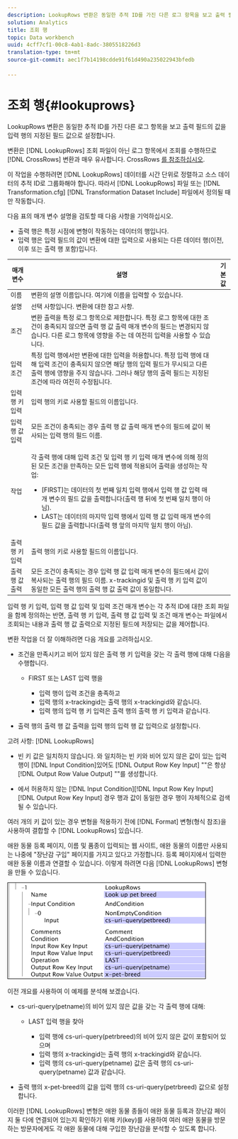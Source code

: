 ```yaml
---
description: LookupRows 변환은 동일한 추적 ID를 가진 다른 로그 항목을 보고 출력 필드의 값을 입력 행의 지정된 필드 값으로 설정합니다.
solution: Analytics
title: 조회 행
topic: Data workbench
uuid: 4cff7cf1-00c8-4ab1-8adc-3805518226d3
translation-type: tm+mt
source-git-commit: aec1f7b14198cdde91f61d490a235022943bfedb

---
```



# 조회 행{#lookuprows}

LookupRows 변환은 동일한 추적 ID를 가진 다른 로그 항목을 보고 출력 필드의 값을 입력 행의 지정된 필드 값으로 설정합니다.

변환은 [!DNL LookupRows] 조회 파일이 아닌 로그 항목에서 조회를 수행하므로 [!DNL CrossRows] 변환과 매우 유사합니다. CrossRows [를 참조하십시오](../../../../../home/c-dataset-const-proc/c-data-trans/c-transf-types/c-standard-transf/c-crossrows.md#concept-fcace08804f54db397ed631cc13ff4f2).

이 작업을 수행하려면 [!DNL LookupRows] 데이터를 시간 단위로 정렬하고 소스 데이터의 추적 ID로 그룹화해야 합니다. 따라서 [!DNL LookupRows] 파일 또는 [!DNL Transformation.cfg] [!DNL Transformation Dataset Include] 파일에서 정의될 때만 작동합니다.

다음 표의 매개 변수 설명을 검토할 때 다음 사항을 기억하십시오.

* 출력 행은 특정 시점에 변형이 작동하는 데이터의 행입니다.
* 입력 행은 입력 필드의 값이 변환에 대한 입력으로 사용되는 다른 데이터 행(이전, 이후 또는 출력 행 포함)입니다.

<table id="table_AB68A89ECD5C45F39B8433F994BBD7D8"> 
 <thead> 
  <tr> 
   <th colname="col1" class="entry"> 매개 변수 </th> 
   <th colname="col2" class="entry"> 설명 </th> 
   <th colname="col3" class="entry"> 기본값 </th> 
  </tr> 
 </thead>
 <tbody> 
  <tr> 
   <td colname="col1">  이름  </td> 
   <td colname="col2"> 변환의 설명 이름입니다. 여기에 이름을 입력할 수 있습니다. </td> 
   <td colname="col3"> </td> 
  </tr> 
  <tr> 
   <td colname="col1"> 설명 </td> 
   <td colname="col2"> 선택 사항입니다. 변환에 대한 참고 사항. </td> 
   <td colname="col3"> </td> 
  </tr> 
  <tr> 
   <td colname="col1"> 조건 </td> 
   <td colname="col2"> 변환 출력을 특정 로그 항목으로 제한합니다. 특정 로그 항목에 대한 조건이 충족되지 않으면 출력 행 값 출력 매개 변수의 필드는 변경되지 않습니다. 다른 로그 항목에 영향을 주는 데 여전히 입력을 사용할 수 있습니다. </td> 
   <td colname="col3"> </td> 
  </tr> 
  <tr> 
   <td colname="col1"> 입력 조건 </td> 
   <td colname="col2">특정 입력 행에서만 변환에 대한 입력을 허용합니다. 특정 입력 <span class="wintitle"> 행에</span> 대해 입력 조건이 충족되지 않으면 해당 행의 입력 필드가 무시되고 다른 출력 행에 영향을 주지 않습니다. 그러나 해당 행의 출력 필드는 지정된 조건에 따라 여전히 수정됩니다. </td> 
   <td colname="col3"> </td> 
  </tr> 
  <tr> 
   <td colname="col1"> 입력 행 키 입력 </td> 
   <td colname="col2"> 입력 행의 키로 사용할 필드의 이름입니다. </td> 
   <td colname="col3"> </td> 
  </tr> 
  <tr> 
   <td colname="col1"> 입력 행 값 입력 </td> 
   <td colname="col2"> 모든 조건이 충족되는 경우 출력 행 값 출력 매개 변수의 필드에 값이 복사되는 입력 행의 필드 이름. </td> 
   <td colname="col3"> </td> 
  </tr> 
  <tr> 
   <td colname="col1"> 작업 </td> 
   <td colname="col2"> <p>각 출력 행에 대해 입력 조건 및 입력 행 키 입력 매개 변수에 의해 정의된 모든 조건을 만족하는 모든 입력 행에 <span class="wintitle"></span> 적용되어 출력을 생성하는 작업: 
     <ul id="ul_16FB152CB558497794DDED72A2F05CDD"> 
      <li id="li_22DA9F814E4E42D0B21E90B63A2A7A0E"> [FIRST]는 데이터의 첫 번째 일치 입력 행에서 입력 행 값 입력 매개 변수의 필드 값을 출력합니다(출력 행 뒤에 첫 번째 일치 행이 아님). </li> 
      <li id="li_45E00C3DE0494A1CB5C09B942088F161"> LAST는 데이터의 마지막 입력 행에서 입력 행 값 입력 매개 변수의 필드 값을 출력합니다(출력 행 앞의 마지막 일치 행이 아님). </li> 
     </ul> </p> </td> 
   <td colname="col3"> </td> 
  </tr> 
  <tr> 
   <td colname="col1"> 출력 행 키 입력 </td> 
   <td colname="col2"> 출력 행의 키로 사용할 필드의 이름입니다. </td> 
   <td colname="col3"> </td> 
  </tr> 
  <tr> 
   <td colname="col1"> 출력 행 값 출력 </td> 
   <td colname="col2">모든 조건이 충족되는 경우 입력 행 값 입력 매개 변수의 필드에서 값이 복사되는 출력 행의 필드 이름. x-trackingid 및 출력 행 키 입력 <span class="wintitle"> 값이 동일한 </span>모든 출력 행의 출력 행 <span class="wintitle"> 값 출력 값이</span> 동일합니다. </td> 
   <td colname="col3"> </td> 
  </tr> 
 </tbody> 
</table>

입력 행 키 입력, 입력 행 값 입력 및 입력 조건 매개 변수는 각 추적 ID에 대한 조회 파일을 함께 정의하는 반면, 출력 행 키 입력, 출력 행 값 입력 및 조건 매개 변수는 파일에서 조회되는 내용과 출력 행 값 출력으로 지정된 필드에 저장되는 값을 제어합니다.

변환 작업을 더 잘 이해하려면 다음 개요를 고려하십시오.

* 조건을 만족시키고 비어 있지 않은 출력 행 키 입력을 갖는 각 출력 행에 대해 다음을 수행합니다.

   * FIRST 또는 LAST 입력 행을

      * 입력 행이 입력 조건을 충족하고
      * 입력 행의 x-trackingid는 출력 행의 x-trackingid와 같습니다.
      * 입력 행의 입력 행 키 입력은 출력 행의 출력 행 키 입력과 같습니다.

* 출력 행의 출력 행 값 출력을 입력 행의 입력 행 값 입력으로 설정합니다.

고려 사항: [!DNL LookupRows]

* 빈 키 값은 일치하지 않습니다. 와 일치하는 빈 키와 비어 있지 않은 값이 있는 입력 행이 [!DNL Input Condition]있어도 [!DNL Output Row Key Input] &quot;&quot;은 항상 [!DNL Output Row Value Output] &quot;&quot;를 생성합니다.

* 에서 허용하지 않는 [!DNL Input Condition][!DNL Input Row Key Input] [!DNL Output Row Key Input] 경우 행과 값이 동일한 경우 행이 자체적으로 검색될 수 있습니다.

여러 개의 키 값이 있는 경우 변형을 적용하기 전에 [!DNL Format] 변형(형식 참조)을 사용하여 결합할 [](../../../../../home/c-dataset-const-proc/c-data-trans/c-transf-types/c-standard-transf/c-format.md#concept-3de04869181e4694ab072b092186684b)수 [!DNL LookupRows] 있습니다.

애완 동물 등록 페이지, 이름 및 품종이 입력되는 웹 사이트, 애완 동물의 이름만 사용되는 나중에 &quot;장난감 구입&quot; 페이지를 가지고 있다고 가정합니다. 등록 페이지에서 입력한 애완 동물 이름과 연결할 수 있습니다. 이렇게 하려면 다음 [!DNL LookupRows] 변형을 만들 수 있습니다.

![](assets/cfg_TransformationType_LookupRows.png)

이전 개요를 사용하여 이 예제를 분석해 보겠습니다.

* cs-uri-query(petname)의 비어 있지 않은 값을 갖는 각 출력 행에 대해:

   * LAST 입력 행을 찾아

      * 입력 행에 cs-uri-query(petrbreed)의 비어 있지 않은 값이 포함되어 있으며
      * 입력 행의 x-trackingid는 출력 행의 x-trackingid와 같습니다.
      * 입력 행의 cs-uri-query(petname) 값은 출력 행의 cs-uri-query(petname) 값과 같습니다.

* 출력 행의 x-pet-breed의 값을 입력 행의 cs-uri-query(petrbreed) 값으로 설정합니다.

이러한 [!DNL LookupRows] 변형은 애완 동물 종들이 애완 동물 등록과 장난감 페이지 둘 다에 연결되어 있는지 확인하기 위해 키(key)를 사용하여 여러 애완 동물을 방문하는 방문자에게도 각 애완 동물에 대해 구입한 장난감을 분석할 수 있도록 합니다.
